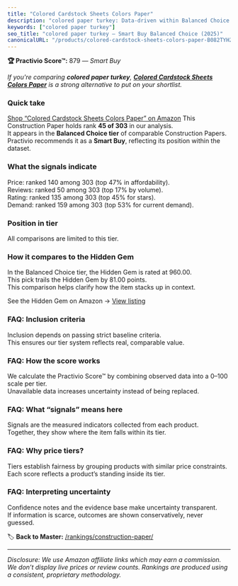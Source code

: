 ```yaml
---
title: "Colored Cardstock Sheets Colors Paper"
description: "colored paper turkey: Data-driven within Balanced Choice ranking using the Practivio Score™. Positioned by quality, value, demand, findability, momentum."
keywords: ["colored paper turkey"]
seo_title: "colored paper turkey — Smart Buy Balanced Choice (2025)"
canonicalURL: "/products/colored-cardstock-sheets-colors-paper-B082TYH2FN/"
---
```


**🏆 Practivio Score™:** 879 — _Smart Buy_


*If you're comparing **colored paper turkey**, **[Colored Cardstock Sheets Colors Paper](https://www.amazon.com/dp/B082TYH2FN?tag=practivio-20)** is a strong alternative to put on your shortlist.*
### Quick take
[Shop “Colored Cardstock Sheets Colors Paper” on Amazon](https://www.amazon.com/dp/B082TYH2FN?tag=practivio-20)
This Construction Paper holds rank **45 of 303** in our analysis.  
It appears in the **Balanced Choice tier** of comparable Construction Papers.  
Practivio recommends it as a **Smart Buy**, reflecting its position within the dataset.

### What the signals indicate
Price: ranked 140 among 303 (top 47% in affordability).  
Reviews: ranked 50 among 303 (top 17% by volume).  
Rating: ranked 135 among 303 (top 45% for stars).  
Demand: ranked 159 among 303 (top 53% for current demand).

### Position in tier
All comparisons are limited to this tier.

### How it compares to the Hidden Gem
In the Balanced Choice tier, the Hidden Gem is rated at 960.00.  
This pick trails the Hidden Gem by 81.00 points.  
This comparison helps clarify how the item stacks up in context.  

See the Hidden Gem on Amazon → [View listing](https://www.amazon.com/dp/B01AW5V7PE?tag=practivio-20)

### FAQ: Inclusion criteria
Inclusion depends on passing strict baseline criteria.  
This ensures our tier system reflects real, comparable value.

### FAQ: How the score works
We calculate the Practivio Score™ by combining observed data into a 0–100 scale per tier.  
Unavailable data increases uncertainty instead of being replaced.

### FAQ: What “signals” means here
Signals are the measured indicators collected from each product.  
Together, they show where the item falls within its tier.

### FAQ: Why price tiers?
Tiers establish fairness by grouping products with similar price constraints.  
Each score reflects a product’s standing inside its tier.

### FAQ: Interpreting uncertainty
Confidence notes and the evidence base make uncertainty transparent.  
If information is scarce, outcomes are shown conservatively, never guessed.


🏷️ **Back to Master:** [/rankings/construction-paper/](/rankings/construction-paper/)

---
_Disclosure: We use Amazon affiliate links which may earn a commission. We don’t display live prices or review counts. Rankings are produced using a consistent, proprietary methodology._
